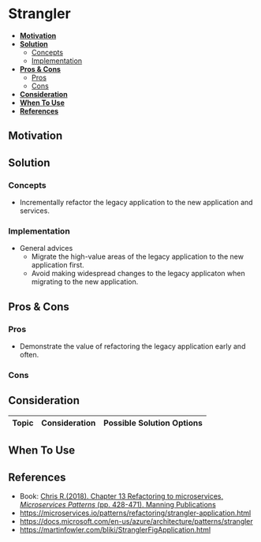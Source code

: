 # Strangler

- [**Motivation**](#motivation)
- [**Solution**](#solution)
   - [Concepts](#concepts)
   - [Implementation](#implementation)
- [**Pros & Cons**](#pros--cons)
   - [Pros](#pros)
   - [Cons](#cons)
- [**Consideration**](#consideration)
- [**When To Use**](#when-to-use)
- [**References**](#references)

## Motivation

## Solution
### Concepts
- Incrementally refactor the legacy application to the new application and services.

### Implementation
- General advices
   - Migrate the high-value areas of the legacy application to the new application first.
   - Avoid making widespread changes to the legacy applicaton when migrating to the new application.

## Pros & Cons
### Pros
- Demonstrate the value of refactoring the legacy application early and often.

### Cons

## Consideration
| Topic | Consideration | Possible Solution Options |
|----|-----|-----|

## When To Use

## References
- Book: [Chris R.(2018). Chapter 13 Refactoring to microservices, *Microservices Patterns* (pp. 428-471). Manning Publications](https://www.manning.com/books/microservices-patterns)
- https://microservices.io/patterns/refactoring/strangler-application.html
- https://docs.microsoft.com/en-us/azure/architecture/patterns/strangler
- https://martinfowler.com/bliki/StranglerFigApplication.html
